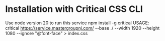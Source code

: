 # Installation with Critical CSS CLI

Use node version 20 to run this service
npm install -g critical
USAGE: 
critical https://service.mastergroupnj.com/ --base ./ --width 1920 --height 1080 --ignore "@font-face" > index.css